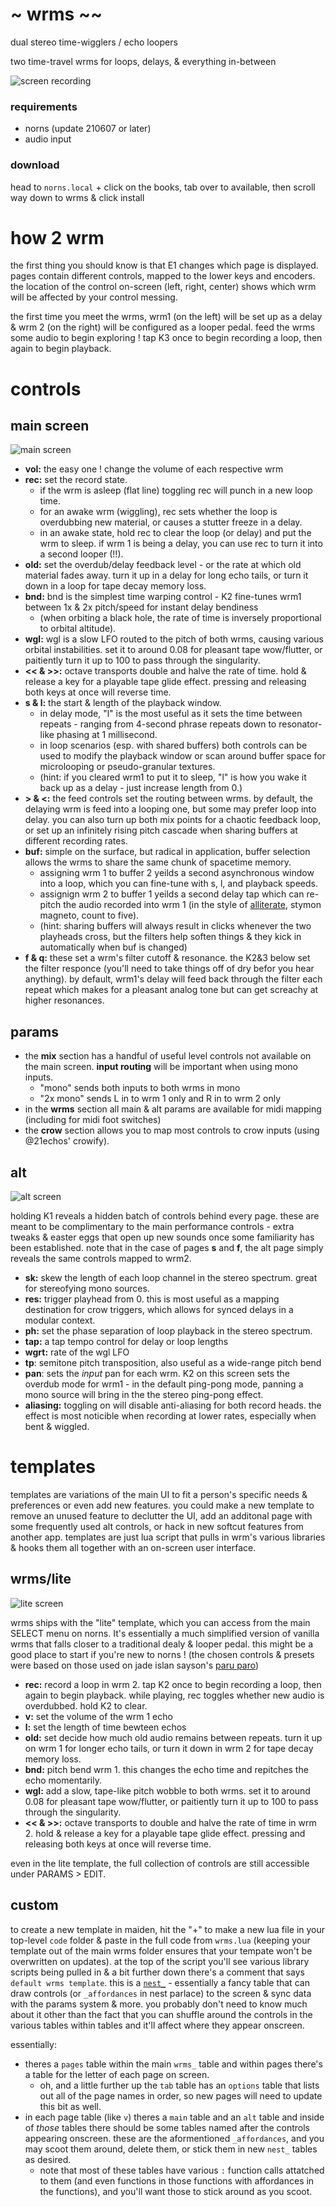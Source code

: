 # ~ wrms ~~

dual stereo time-wigglers / echo loopers

two time-travel wrms for loops, delays, & everything in-between

![screen recording](lib/img/wrm.gif)

### requirements

- norns (update 210607 or later)
- audio input

### download

head to `norns.local` + click on the books, tab over to available, then scroll way down to wrms & click install

# how 2 wrm

the first thing you should know is that E1 changes which page is displayed. pages contain different controls, mapped to the lower keys and encoders. the location of the control on-screen (left, right, center) shows which wrm will be affected by your control messing.

the first time you meet the wrms, wrm1 (on the left) will be set up as a delay & wrm 2 (on the right) will be configured as a looper pedal. feed the wrms some audio to begin exploring ! tap K3 once to begin recording a loop, then again to begin playback.

# controls

## main screen

![main screen](lib/img/main.png)

- **vol:** the easy one ! change the volume of each respective wrm
- **rec:** set the record state.
  - if the wrm is asleep (flat line) toggling rec will punch in a new loop time.
  - for an awake wrm (wiggling), rec sets whether the loop is overdubbing new material, or causes a stutter freeze in a delay.
  - in an awake state, hold rec to clear the loop (or delay) and put the wrm to sleep. if wrm 1 is being a delay, you can use rec to turn it into a second looper (!!).
- **old:** set the overdub/delay feedback level - or the rate at which old material fades away. turn it up in a delay for long echo tails, or turn it down in a loop for tape decay memory loss.
- **bnd:** bnd is the simplest time warping control - K2 fine-tunes wrm1 between 1x & 2x pitch/speed for instant delay bendiness
  - <Summmary> (when orbiting a black hole, the rate of time is inversely proportional to orbital altitude). </Summary>
- **wgl:** wgl is a slow LFO routed to the pitch of both wrms, causing various orbital instabilities. set it to around 0.08 for pleasant tape wow/flutter, or paitiently turn it up to 100 to pass through the singularity.
- **<< & >>:** octave transports double and halve the rate of time. hold & release a key for a playable tape glide effect. pressing and releasing both keys at once will reverse time.
- **s & l:** the start & length of the playback window.
  - in delay mode, "l" is the most useful as it sets the time between repeats - ranging from 4-second phrase repeats down to resonator-like phasing at 1 millisecond.
  - in loop scenarios (esp. with shared buffers) both controls can be used to modify the playback window or scan around buffer space for microlooping or pseudo-granular textures.
  - (hint: if you cleared wrm1 to put it to sleep, "l" is how you wake it back up as a delay - just increase length from 0.)
- **> & <:** the feed controls set the routing between wrms. by default, the delaying wrm is feed into a looping one, but some may prefer loop into delay. you can also turn up both mix points for a chaotic feedback loop, or set up an infinitely rising pitch cascade when sharing buffers at different recording rates.
- **buf:** simple on the surface, but radical in application, buffer selection allows the wrms to share the same chunk of spacetime memory.
  - assigning wrm 1 to buffer 2 yeilds a second asynchronous window into a loop, which you can fine-tune with s, l, and playback speeds.
  - assignign wrm 2 to buffer 1 yeilds a second delay tap which can re-pitch the audio recorded into wrm 1 (in the style of [alliterate](https://github.com/andr-ew/prosody#alliterate), stymon magneto, count to five).
  - (hint: sharing buffers will always result in clicks whenever the two playheads cross, but the filters help soften things & they kick in automatically when buf is changed)
- **f & q:** these set a wrm's filter cutoff & resonance. the K2&3 below set the filter responce (you'll need to take things off of dry befor you hear anything). by default, wrm1's delay will feed back through the filter each repeat which makes for a pleasant analog tone but can get screachy at higher resonances.

## params

- the **mix** section has a handful of useful level controls not available on the main screen. **input routing** will be important when using mono inputs.
  - "mono" sends both inputs to both wrms in mono
  - "2x mono" sends L in to wrm 1 only and R in to wrm 2 only
- in the **wrms** section all main & alt params are available for midi mapping (including for midi foot switches)
- the **crow** section allows you to map most controls to crow inputs (using @21echos' crowify).

## alt

![alt screen](lib/img/alt.png)

holding K1 reveals a hidden batch of controls behind every page. these are meant to be complimentary to the main performance controls - extra tweaks & easter eggs that open up new sounds once some familiarity has been established. note that in the case of pages **s** and **f**, the alt page simply reveals the same controls mapped to wrm2.

- **sk:** skew the length of each loop channel in the stereo spectrum. great for stereofying mono sources.
- **res:** trigger playhead from 0. this is most useful as a mapping destination for crow triggers, which allows for synced delays in a modular context.
- **ph:** set the phase separation of loop playback in the stereo spectrum.
- **tap:** a tap tempo control for delay or loop lengths
- **wgrt:** rate of the wgl LFO
- **tp**: semitone pitch transposition, also useful as a wide-range pitch bend
- **pan**: sets the _input_ pan for each wrm. K2 on this screen sets the overdub mode for wrm1 - in the default ping-pong mode, panning a mono source will bring in the the stereo ping-pong effect.
- **aliasing:** toggling on will disable anti-aliasing for both record heads. the effect is most noticible when recording at lower rates, especially when bent & wiggled.

# templates

templates are variations of the main UI to fit a person's specific needs & preferences or even add new features. you could make a new template to remove an unused feature to declutter the UI, add an additonal page with some frequently used alt controls, or hack in new softcut features from another app. templates are just lua script that pulls in wrm's various libraries & hooks them all together with an on-screen user interface.

## wrms/lite

![lite screen](lib/img/lite.png)

wrms ships with the "lite" template, which you can access from the main SELECT menu on norns. It's essentially a much simplified version of vanilla wrms that falls closer to a traditional dealy & looper pedal. this might be a good place to start if you're new to norns ! (the chosen controls & presets were based on those used on jade islan sayson's [paru paro](https://jadeislansayson.bandcamp.com/album/paru-paro))

- **rec:** record a loop in wrm 2. tap K2 once to begin recording a loop, then again to begin playback. while playing, rec toggles whether new audio is overdubbed. hold K2 to clear.
- **v:** set the volume of the wrm 1 echo
- **l:** set the length of time bewteen echos
- **old:** set decide how much old audio remains between repeats. turn it up on wrm 1 for longer echo tails, or turn it down in wrm 2 for tape decay memory loss.
- **bnd:** pitch bend wrm 1. this changes the echo time and repitches the echo momentarily.
- **wgl:** add a slow, tape-like pitch wobble to both wrms. set it to around 0.08 for pleasant tape wow/flutter, or paitiently turn it up to 100 to pass through the singularity.
- **<< & >>:** octave transports to double and halve the rate of time in wrm 2. hold & release a key for a playable tape glide effect. pressing and releasing both keys at once will reverse time.

even in the lite template, the full collection of controls are still accessible under PARAMS > EDIT.

## custom

to create a new template in maiden, hit the "+" to make a new lua file in your top-level `code` folder & paste in the full code from `wrms.lua` (keeping your template out of the main wrms folder ensures that your tempate won't be overwritten on updates). at the top of the script you'll see various library scripts being pulled in & a bit further down there's a comment that says `default wrms template`. this is a [`nest_`](https://github.com/andr-ew/nest_) - essentially a fancy table that can draw controls (or `_affordances` in nest parlace) to the screen & sync data with the params system & more. you probably don't need to know much about it other than the fact that you can shuffle around the controls in the various tables within tables and it'll affect where they appear onscreen.

essentially:

- theres a `pages` table within the main `wrms_` table and within pages there's a table for the letter of each page on screen.
  - oh, and a little further up the `tab` table has an `options` table that lists out all of the page names in order, so new pages will need to update this bit as well.
- in each page table (like `v`) theres a `main` table and an `alt` table and inside of _those_ tables there should be some tables named after the controls appearing onscreen. these are the aformentioned `_affordances`, and you may scoot them around, delete them, or stick them in new `nest_` tables as desired.
  - note that most of these tables have various `:` function calls attatched to them (and even functions in those functions with affordances in the functions), and you'll want those to stick around as you scoot.
